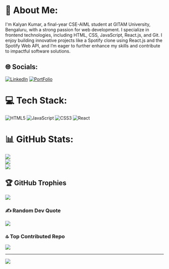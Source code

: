 # 💫 About Me:
I'm Kalyan Kumar, a final-year CSE-AIML student at GITAM University, Bengaluru, with a strong passion for web development. I specialize in frontend technologies, including HTML, CSS, JavaScript, React.js, and Git. I enjoy building innovative projects like a Spotify clone using React.js and the Spotify Web API, and I’m eager to further enhance my skills and contribute to impactful software solutions.


## 🌐 Socials:
[![LinkedIn](https://img.shields.io/badge/LinkedIn-%230077B5.svg?logo=linkedin&logoColor=white)](https://www.linkedin.com/in/bolugondu-raj-kalyan-kumar/) 
[![PortFolio](https://img.shields.io/badge/Portfolio-%230077B5.svg?logo=portfolio&logoColor=white)](https://kalyankodes.github.io/portfolio/) 

# 💻 Tech Stack:
![HTML5](https://img.shields.io/badge/html5-%23E34F26.svg?style=for-the-badge&logo=html5&logoColor=white) ![JavaScript](https://img.shields.io/badge/javascript-%23323330.svg?style=for-the-badge&logo=javascript&logoColor=%23F7DF1E) ![CSS3](https://img.shields.io/badge/css3-%231572B6.svg?style=for-the-badge&logo=css3&logoColor=white) ![React](https://img.shields.io/badge/react-%2320232a.svg?style=for-the-badge&logo=react&logoColor=%2361DAFB)
# 📊 GitHub Stats:
![](https://github-readme-stats.vercel.app/api?username=KalyanKodes&theme=transparent&hide_border=false&include_all_commits=true&count_private=true)<br/>
![](https://github-readme-streak-stats.herokuapp.com/?user=KalyanKodes&theme=transparent&hide_border=false)<br/>
![](https://github-readme-stats.vercel.app/api/top-langs/?username=KalyanKodes&theme=transparent&hide_border=false&include_all_commits=true&count_private=true&layout=compact)

## 🏆 GitHub Trophies
![](https://github-profile-trophy.vercel.app/?username=KalyanKodes&theme=tokyonight&no-frame=false&no-bg=true&margin-w=4)

### ✍️ Random Dev Quote
![](https://quotes-github-readme.vercel.app/api?type=horizontal&theme=radical)

### 🔝 Top Contributed Repo
![](https://github-contributor-stats.vercel.app/api?username=KalyanKodes&limit=5&theme=dark&combine_all_yearly_contributions=true)

---
[![](https://visitcount.itsvg.in/api?id=KalyanKodes&icon=0&color=0)](https://visitcount.itsvg.in)

<!-- Proudly created with GPRM ( https://gprm.itsvg.in ) -->
